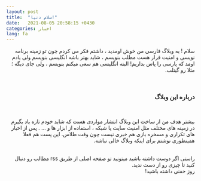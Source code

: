 ```yaml
---
layout: post
title:  "سلام دنیا!"
date:   2021-08-05 20:58:15 +0430
categories: اخبار
lang: fa
---
```

<div dir="rtl">
  
  سلام ! به وبلاگ فارسی من خوش اومدید ، داشتم فکر می کردم چون تو زمینه برنامه نویسی و امنیت قرار هست مطلب بنویسم ، شاید بهتر باشه انگلیسی بنویسم ولی یادم اومد که پارسی را پاس بداریم!
  البته انگلیسی هم سعی میکنم بنویسم ، ولی جای دیگه ؛ مثلا رو گیتلب.

  <br/>
  
    
  <h3>درباره این وبلاگ</h3>
  
  <br/>
  
  بیشتر هدف من از ساخت این وبلاگ انتشار مواردی هست که شاید خودم تازه یاد بگیرم در زمینه های مختلف مثل امنیت سایت یا شبکه ، استفاده از ابزار ها و ... .
  پس از اخبار های تکراری و مسخره بازی هم خبری نیست چون وقت طلاس.
  این پست هم فعلا همینطوری نوشتم برای اینکه وبلاگ خالی نباشه.
  
  <br/>
  راستی اگر دوست داشته باشید میتونید تو صفحه اصلی از طریق rss مطالب رو دنبال کنید تا چیزی رو از دست ندید.
  <br/>
  روز خفنی داشته باشید!

